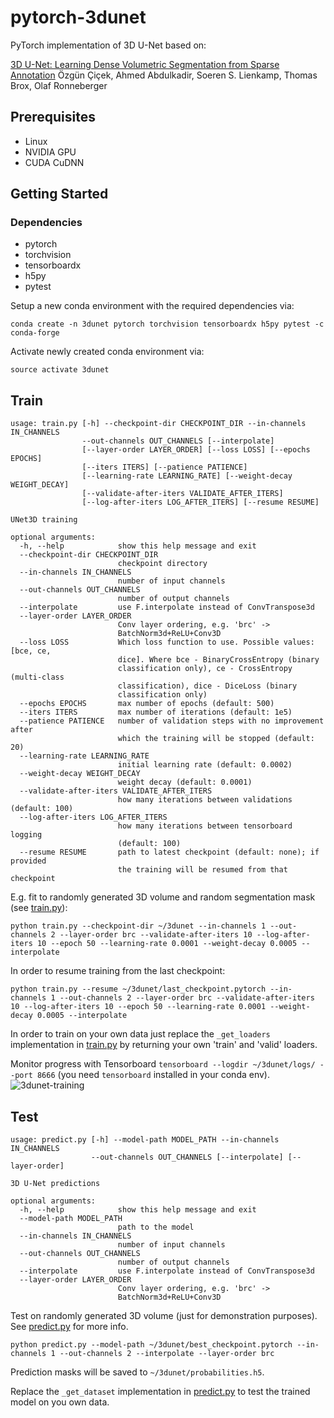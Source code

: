 # pytorch-3dunet

PyTorch implementation of 3D U-Net based on:

[3D U-Net: Learning Dense Volumetric Segmentation from Sparse Annotation](https://arxiv.org/abs/1606.06650)
Özgün Çiçek, Ahmed Abdulkadir, Soeren S. Lienkamp, Thomas Brox, Olaf Ronneberger

## Prerequisites
- Linux
- NVIDIA GPU
- CUDA CuDNN

## Getting Started

### Dependencies
- pytorch
- torchvision
- tensorboardx
- h5py
- pytest

Setup a new conda environment with the required dependencies via:
```
conda create -n 3dunet pytorch torchvision tensorboardx h5py pytest -c conda-forge
``` 
Activate newly created conda environment via:
```
source activate 3dunet
```

## Train
```
usage: train.py [-h] --checkpoint-dir CHECKPOINT_DIR --in-channels IN_CHANNELS
                --out-channels OUT_CHANNELS [--interpolate]
                [--layer-order LAYER_ORDER] [--loss LOSS] [--epochs EPOCHS]
                [--iters ITERS] [--patience PATIENCE]
                [--learning-rate LEARNING_RATE] [--weight-decay WEIGHT_DECAY]
                [--validate-after-iters VALIDATE_AFTER_ITERS]
                [--log-after-iters LOG_AFTER_ITERS] [--resume RESUME]

UNet3D training

optional arguments:
  -h, --help            show this help message and exit
  --checkpoint-dir CHECKPOINT_DIR
                        checkpoint directory
  --in-channels IN_CHANNELS
                        number of input channels
  --out-channels OUT_CHANNELS
                        number of output channels
  --interpolate         use F.interpolate instead of ConvTranspose3d
  --layer-order LAYER_ORDER
                        Conv layer ordering, e.g. 'brc' ->
                        BatchNorm3d+ReLU+Conv3D
  --loss LOSS           Which loss function to use. Possible values: [bce, ce,
                        dice]. Where bce - BinaryCrossEntropy (binary
                        classification only), ce - CrossEntropy (multi-class
                        classification), dice - DiceLoss (binary
                        classification only)
  --epochs EPOCHS       max number of epochs (default: 500)
  --iters ITERS         max number of iterations (default: 1e5)
  --patience PATIENCE   number of validation steps with no improvement after
                        which the training will be stopped (default: 20)
  --learning-rate LEARNING_RATE
                        initial learning rate (default: 0.0002)
  --weight-decay WEIGHT_DECAY
                        weight decay (default: 0.0001)
  --validate-after-iters VALIDATE_AFTER_ITERS
                        how many iterations between validations (default: 100)
  --log-after-iters LOG_AFTER_ITERS
                        how many iterations between tensorboard logging
                        (default: 100)
  --resume RESUME       path to latest checkpoint (default: none); if provided
                        the training will be resumed from that checkpoint
```


E.g. fit to randomly generated 3D volume and random segmentation mask (see [train.py](train.py)):
```
python train.py --checkpoint-dir ~/3dunet --in-channels 1 --out-channels 2 --layer-order brc --validate-after-iters 10 --log-after-iters 10 --epoch 50 --learning-rate 0.0001 --weight-decay 0.0005 --interpolate       
```
In order to resume training from the last checkpoint:
```
python train.py --resume ~/3dunet/last_checkpoint.pytorch --in-channels 1 --out-channels 2 --layer-order brc --validate-after-iters 10 --log-after-iters 10 --epoch 50 --learning-rate 0.0001 --weight-decay 0.0005 --interpolate        
```
In order to train on your own data just replace the `_get_loaders` implementation in [train.py](train.py) by returning your own 'train' and 'valid' loaders.

Monitor progress with Tensorboard `tensorboard --logdir ~/3dunet/logs/ --port 8666` (you need `tensorboard` installed in your conda env).
![3dunet-training](https://user-images.githubusercontent.com/706781/45916217-9626d580-be62-11e8-95c3-508e2719c915.png)


## Test
```
usage: predict.py [-h] --model-path MODEL_PATH --in-channels IN_CHANNELS
                  --out-channels OUT_CHANNELS [--interpolate] [--layer-order]

3D U-Net predictions

optional arguments:
  -h, --help            show this help message and exit
  --model-path MODEL_PATH
                        path to the model
  --in-channels IN_CHANNELS
                        number of input channels
  --out-channels OUT_CHANNELS
                        number of output channels
  --interpolate         use F.interpolate instead of ConvTranspose3d
  --layer-order LAYER_ORDER
                        Conv layer ordering, e.g. 'brc' ->
                        BatchNorm3d+ReLU+Conv3D

```

Test on randomly generated 3D volume (just for demonstration purposes). See [predict.py](predict.py) for more info.
```
python predict.py --model-path ~/3dunet/best_checkpoint.pytorch --in-channels 1 --out-channels 2 --interpolate --layer-order brc
```
Prediction masks will be saved to `~/3dunet/probabilities.h5`.

Replace the `_get_dataset` implementation in [predict.py](predict.py) to test the trained model on you own data.
